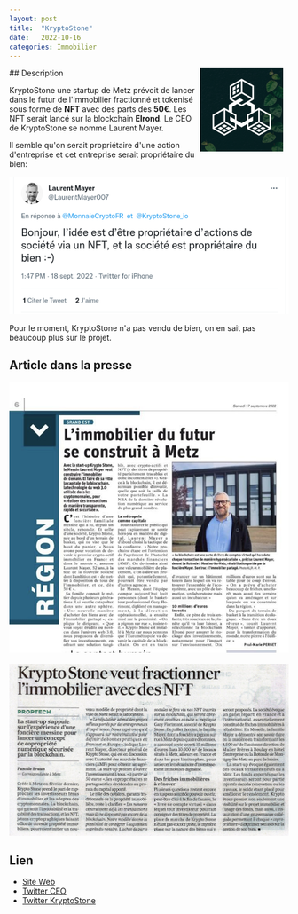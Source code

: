 ```yaml
---
layout: post
title:  "KryptoStone"
date:   2022-10-16
categories: Immobilier
---
```

<img src="/img/logo_KryptoStone_400x400.png" align="right" class="hide-on-small-only" style="height:150px; margin-right: 10px" />
## Description

KryptoStone une startup de Metz prévoit de lancer dans le futur de l'immobilier fractionné et tokenisé sous forme de **NFT** avec des parts dès **50€**. Les NFT serait lancé sur la blockchain **Elrond**. Le CEO de KryptoStone se nomme Laurent Mayer.

Il semble qu'on serait propriétaire d'une action d'entreprise et cet entreprise serait propriétaire du bien:
<div class="row">
    <div class="col s12" style="text-align: center;">
            <img src="/img/KryptoStone-entreprise.png" style="max-width: 100%;" />
    </div>
</div>

Pour le moment, KryptoStone n'a pas vendu de bien, on en sait pas beaucoup plus sur le projet.

## Article dans la presse

<div class="row">
    <div class="col s12" style="text-align: center;">
            <img src="/img/KryptoStone_article.jpeg" style="max-width: 100%;" />
    </div>
</div>
<br>
<div class="row">
    <div class="col s12" style="text-align: center;">
            <img src="/img/KryptoStrone_article2.jpeg" style="max-width: 100%;" />
    </div>
</div>

## Lien

- [Site Web](https://kryptostone.io/index.html)
- [Twitter CEO](https://twitter.com/LaurentMayer007)
- [Twitter KryptoStone](https://twitter.com/KryptoStone_io)